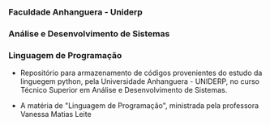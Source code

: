 ### Faculdade Anhanguera - Uniderp

### Análise e Desenvolvimento de Sistemas

### Linguagem de Programação

* Repositório para armazenamento de códigos provenientes do estudo da linguegem python, pela Universidade Anhanguera - UNIDERP, no curso Técnico Superior em Análise e Desenvolvimento de Sistemas.

* A matéria de "Linguagem de Programação", ministrada pela professora Vanessa Matias Leite

